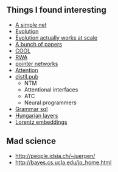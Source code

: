 ## Things I found interesting

- [A simple net]( https://gist.github.com/miloharper/62fe5dcc581131c96276)
- [Evolution](https://github.com/theSage21/torchzoo/issues)
- [Evolution actually works at scale](https://arxiv.org/abs/1703.03864)
- [A bunch of papers](https://github.com/theSage21/torchzoo/issues)
- [COOL]( https://arxiv.org/abs/1609.02226)
- [RWA]( https://arxiv.org/abs/1703.01253)
- [pointer networks]( https://arxiv.org/abs/1506.03134)
- [Attention]( https://arxiv.org/pdf/1706.03762.pdf)
- [distll.pub]( https://distill.pub/2016/augmented-rnns/)
    - NTM
    - Attentional interfaces
    - ATC
    - Neural programmers
- [Grammar sql](https://arxiv.org/pdf/1905.13326.pdf)
- [Hungarian layers]( https://arxiv.org/abs/1712.02555)
- [Lorentz embeddings](https://github.com/theSage21/lorentz-embeddings)


## Mad science

- http://people.idsia.ch/~juergen/
- http://bayes.cs.ucla.edu/jp_home.html
